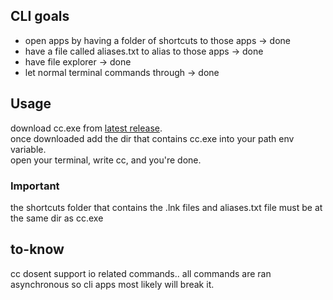 ## CLI goals  
* open apps by having a folder of shortcuts to those apps -> done
* have a file called aliases.txt to alias to those apps -> done
* have file explorer -> done
* let normal terminal commands through -> done  
## Usage  
download cc.exe from [latest release](https://github.com/Skardyy/cc/releases/latest).  
once downloaded add the dir that contains cc.exe into your path env variable.  
open your terminal, write cc, and you're done.  
### Important  
the shortcuts folder that contains the .lnk files and aliases.txt file must be at the same dir as cc.exe  
## to-know  
cc dosent support io related commands.. all commands are ran asynchronous so cli apps most likely will break it.
